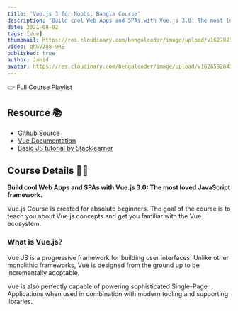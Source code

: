 ```yaml
---
title: 'Vue.js 3 for Noobs: Bangla Course'
description: 'Build cool Web Apps and SPAs with Vue.js 3.0: The most loved JavaScript framework.'
date: 2021-08-02
tags: [Vue]
thumbnail: https://res.cloudinary.com/bengalcoder/image/upload/v1627881690/vuejs-3-bangla-course_nmijos.jpg
video: qhGV288-9RE
published: true
author: Jahid
avatar: https://res.cloudinary.com/bengalcoder/image/upload/v1626592843/jahid_bo0fiu.png
---
```


👉 [Full Course Playlist](https://www.youtube.com/playlist?list=PLAyYPhceiWs88SMpxMytAmYgx9VFo8Nbo)

## Resource 📚

- [Github Source](https://github.com/jahidanowar/vue3-course)
- [Vue Documentation](https://v3.vuejs.org/guide/introduction.html)
- [Basic JS tutorial by Stacklearner](https://www.youtube.com/watch?v=qe9k1se3bSQ&list=PL_XxuZqN0xVAJTV_1ZXwB1XIiFkK0ddZA)

## Course Details 🧑‍💻

**Build cool Web Apps and SPAs with Vue.js 3.0: The most loved JavaScript framework.**

Vue.js Course is created for absolute beginners. The goal of the course is to teach you about Vue.js concepts and get you familiar with the Vue ecosystem.

### What is Vue.js?

Vue JS is a progressive framework for building user interfaces. Unlike other monolithic frameworks, Vue is designed from the ground up to be incrementally adoptable.

Vue is also perfectly capable of powering sophisticated Single-Page Applications when used in combination with modern tooling and supporting libraries.
